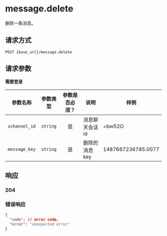 # message.delete

删除一条消息。

## 请求方式

```
POST {base_url}/message.delete
```

## 请求参数

**需要登录**

| 参数名称 | 参数类型 | 参数是否必须？ | 说明 | 样例 |
|:--------:|:--------:|:--------------:|------|------|
| `vchannel_id` | `string` | 是 | 消息聊天会话 id | =bw52O |
| `message_key` | `string` | 是 | 删除的消息 key | 1487667236785.0077 |

## 响应

### 204
### 错误响应

```json
{
  "code": // error code,
  "error": "unexpected error"
}
```

<!-- generated by gen_doc.js -->
